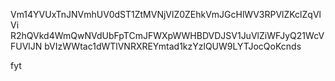 Vm14YVUxTnJNVmhUV0dST1ZtMVNjVlZ0ZEhkVmJGcHlWV3RPVlZKclZqVlVi
R2hQVkd4WmQwNVdUbFpTCmJFWXpWWHBDVDJSV1JuVlZiWFJyQ21WcVFUVlJN
bVIzWWtac1dWTlVNRXREYmtad1kzYzlQUW9LYTJocQoKcnds

fyt